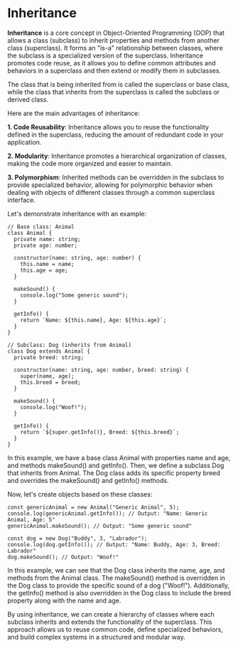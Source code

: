 # Inheritance

**Inheritance** is a core concept in Object-Oriented Programming (OOP) that allows a class (subclass) to inherit properties and methods from another class (superclass). It forms an "is-a" relationship between classes, where the subclass is a specialized version of the superclass. Inheritance promotes code reuse, as it allows you to define common attributes and behaviors in a superclass and then extend or modify them in subclasses.

The class that is being inherited from is called the superclass or base class, while the class that inherits from the superclass is called the subclass or derived class.

Here are the main advantages of inheritance:

**1. Code Reusability**: Inheritance allows you to reuse the functionality defined in the superclass, reducing the amount of redundant code in your application.

**2. Modularity**: Inheritance promotes a hierarchical organization of classes, making the code more organized and easier to maintain.

**3. Polymorphism**: Inherited methods can be overridden in the subclass to provide specialized behavior, allowing for polymorphic behavior when dealing with objects of different classes through a common superclass interface.

Let's demonstrate inheritance with an example:
```
// Base class: Animal
class Animal {
  private name: string;
  private age: number;

  constructor(name: string, age: number) {
    this.name = name;
    this.age = age;
  }

  makeSound() {
    console.log("Some generic sound");
  }

  getInfo() {
    return `Name: ${this.name}, Age: ${this.age}`;
  }
}

// Subclass: Dog (inherits from Animal)
class Dog extends Animal {
  private breed: string;

  constructor(name: string, age: number, breed: string) {
    super(name, age);
    this.breed = breed;
  }

  makeSound() {
    console.log("Woof!");
  }

  getInfo() {
    return `${super.getInfo()}, Breed: ${this.breed}`;
  }
}
```
In this example, we have a base class Animal with properties name and age, and methods makeSound() and getInfo(). Then, we define a subclass Dog that inherits from Animal. The Dog class adds its specific property breed and overrides the makeSound() and getInfo() methods.

Now, let's create objects based on these classes:
```
const genericAnimal = new Animal("Generic Animal", 5);
console.log(genericAnimal.getInfo()); // Output: "Name: Generic Animal, Age: 5"
genericAnimal.makeSound(); // Output: "Some generic sound"

const dog = new Dog("Buddy", 3, "Labrador");
console.log(dog.getInfo()); // Output: "Name: Buddy, Age: 3, Breed: Labrador"
dog.makeSound(); // Output: "Woof!"
```
In this example, we can see that the Dog class inherits the name, age, and methods from the Animal class. The makeSound() method is overridden in the Dog class to provide the specific sound of a dog ("Woof!"). Additionally, the getInfo() method is also overridden in the Dog class to include the breed property along with the name and age.

By using inheritance, we can create a hierarchy of classes where each subclass inherits and extends the functionality of the superclass. This approach allows us to reuse common code, define specialized behaviors, and build complex systems in a structured and modular way.
